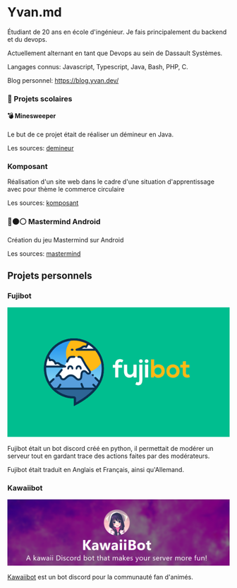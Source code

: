 # Yvan.md

Étudiant de 20 ans en école d'ingénieur. Je fais principalement du backend et du devops.

Actuellement alternant en tant que Devops au sein de Dassault Systèmes.

Langages connus: Javascript, Typescript, Java, Bash, PHP, C.

Blog personnel: https://blog.yvan.dev/

### 🏫 Projets scolaires

#### :bomb: Minesweeper

Le but de ce projet était de réaliser un démineur en Java.

Les sources: [demineur](https://github.com/lepeli/demineur)

### Komposant

Réalisation d'un site web dans le cadre d'une situation d'apprentissage avec pour thème le commerce circulaire

Les sources: [komposant](https://github.com/lepeli/komposant)

### 🔵⚫⚪ Mastermind Android

Création du jeu Mastermind sur Android

Les sources: [mastermind](https://github.com/lepeli/mastermind)

## Projets personnels

### Fujibot

![Fujibot logo](images/fujibot_big.png)

Fujibot était un bot discord créé en python, il permettait de modérer un serveur tout en gardant trace des actions faites par des modérateurs.

Fujibot était traduit en Anglais et Français, ainsi qu'Allemand.

### Kawaiibot

![Kawaiibot's presentation](./images/kawaiibot.png)

[Kawaiibot](https://github.com/kawaiibot) est un bot discord pour la communauté fan d'animés.
